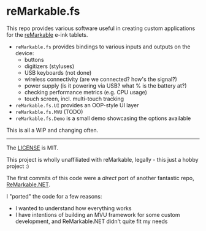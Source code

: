 # reMarkable.fs

This repo provides various software useful in creating custom applications for the [reMarkable](https://remarkable.com) e-ink tablets.

- `reMarkable.fs` provides bindings to various inputs and outputs on the device:
  - buttons
  - digitizers (styluses)
  - USB keyboards (not done)
  - wireless connectivity (are we connected? how's the signal?)
  - power supply (is it powering via USB? what % is the battery at?)
  - checking performance metrics (e.g. CPU usage)
  - touch screen, incl. multi-touch tracking
- `reMarkable.fs.UI` provides an OOP-style UI layer
- `reMarkable.fs.MVU` (TODO)
- `reMarkable.fs.Demo` is a small demo showcasing the options available

This is all a WIP and changing often.

---

The [LICENSE](./License.md) is MIT.

This project is wholly unaffiliated with reMarkable, legally - this just a hobby project :)

The first commits of this code were a _direct_ port of another fantastic repo, [ReMarkable.NET](https://github.com/parzivail/ReMarkable.NET).

I "ported" the code for a few reasons:
- I wanted to understand how everything works
- I have intentions of building an MVU framework for some custom development, and ReMarkable.NET didn't quite fit my needs
